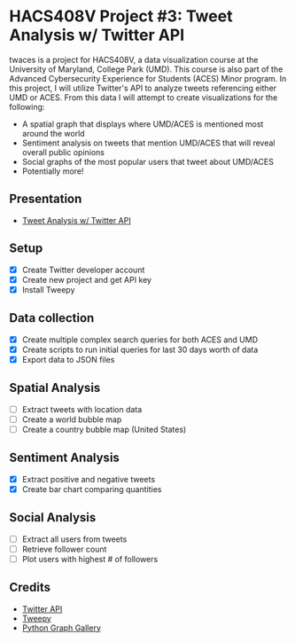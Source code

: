 # HACS408V Project #3: Tweet Analysis w/ Twitter API
twaces is a project for HACS408V, a data visualization course at the University of Maryland, College Park (UMD). This course is also part of the Advanced Cybersecurity Experience for Students (ACES) Minor program. In this project, I will utilize Twitter's API to analyze tweets referencing either UMD or ACES. From this data I will attempt to create visualizations for the following:
* A spatial graph that displays where UMD/ACES is mentioned most around the world
* Sentiment analysis on tweets that mention UMD/ACES that will reveal overall public opinions
* Social graphs of the most popular users that tweet about UMD/ACES
* Potentially more!
## Presentation
* [Tweet Analysis w/ Twitter API](https://docs.google.com/presentation/d/1jUeyf1QAmpXtmCBEi5Uwyfwfud8G0Tm4LxeY94gRACs/edit?usp=sharing)
## Setup
- [x] Create Twitter developer account
- [x] Create new project and get API key
- [x] Install Tweepy
## Data collection
- [x] Create multiple complex search queries for both ACES and UMD
- [x] Create scripts to run initial queries for last 30 days worth of data
- [x] Export data to JSON files
## Spatial Analysis
- [ ] Extract tweets with location data
- [ ] Create a world bubble map
- [ ] Create a country bubble map (United States)
## Sentiment Analysis
- [x] Extract positive and negative tweets
- [x] Create bar chart comparing quantities
## Social Analysis
- [ ] Extract all users from tweets
- [ ] Retrieve follower count
- [ ] Plot users with highest # of followers
## Credits
* [Twitter API](https://developer.twitter.com/en/docs.html)
* [Tweepy](http://www.tweepy.org/)
* [Python Graph Gallery](https://python-graph-gallery.com)
